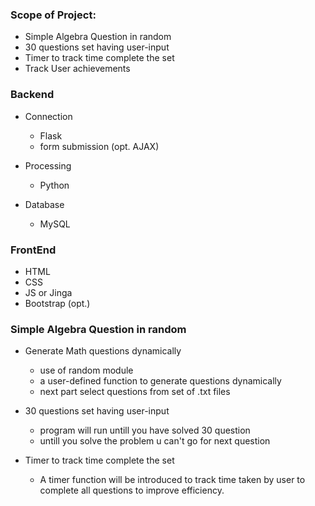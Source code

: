 ### Scope of Project:
- Simple Algebra Question in random
- 30 questions set having user-input
- Timer to track time complete the set
- Track User achievements

### Backend
- Connection
    - Flask
    - form submission (opt. AJAX)

- Processing
    - Python

- Database
    - MySQL

### FrontEnd
- HTML
- CSS
- JS or Jinga
- Bootstrap (opt.)


### Simple Algebra Question in random
- Generate Math questions dynamically
    - use of random module
    - a user-defined function to generate questions dynamically
    - next part select questions from set of .txt files

- 30 questions set having user-input
    - program will run untill you have solved 30 question
    - untill you solve the problem u can't go for next question

- Timer to track time complete the set
    - A timer function will be introduced to track time taken by user to complete all questions to improve efficiency.
    